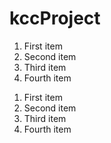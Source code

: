# kccProject
1. First item
2. Second item
3. Third item
4. Fourth item
<ol>
<li>First item</li>
<li>Second item</li>
<li>Third item</li>
<li>Fourth item</li>
</ol>
